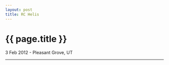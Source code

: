 ```yaml
---
layout: post
title: RC Helis
---
```


{{ page.title }}
================

<p class="meta">3 Feb 2012 - Pleasant Grove, UT</p>


<hr />


